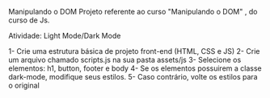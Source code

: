Manipulando o DOM
Projeto referente ao curso "Manipulando o DOM" , do curso de Js.

Atividade: Light Mode/Dark Mode

1- Crie uma estrutura básica de projeto front-end (HTML, CSS e JS)
2- Crie um arquivo chamado scripts.js na sua pasta assets/js
3- Selecione os elementos: h1, button, footer e body
4- Se os elementos possuirem a classe dark-mode, modifique seus estilos. 5- Caso contrário, volte os estilos para o original
